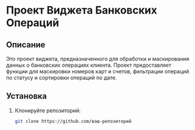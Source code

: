 # Проект Виджета Банковских Операций

## Описание
Это проект виджета, предназначенного для обработки и маскирования данных о банковских операциях клиента. Проект предоставляет функции для маскировки номеров карт и счетов, фильтрации операций по статусу и сортировки операций по дате.

## Установка
1. Клонируйте репозиторий:
   ```bash
   git clone https://github.com/ваш-репозиторий
